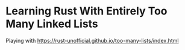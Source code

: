 # Learning Rust With Entirely Too Many Linked Lists

Playing with https://rust-unofficial.github.io/too-many-lists/index.html
